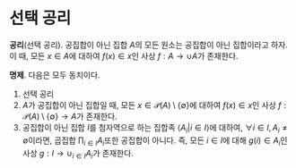 <!---
title: '선택 공리'
category: Mathematics
language: Korean
--->

# 선택 공리

**공리**(선택 공리). 공집합이 아닌 집합 $`A`$의 모든 원소는
공집합이 아닌 집합이라고 하자.
이 때, 모든 $`x\in A`$에 대하여 $`f(x) \in x`$인 사상 $`f:A\to\cup A`$가 존재한다.

**명제**. 다음은 모두 동치이다.

1. 선택 공리
2. $`A`$가 공집합이 아닌 집합일 때,
모든 $`x\in\mathscr{P}(A)\setminus\{\emptyset\}`$에 대하여
$`f(x)\in x`$인 사상 $`f:\mathscr{P}(A)\setminus\{\emptyset\}\to A`$가
존재한다.
3. 공집합이 아닌 집합 $`I`$를 첨자역으로 하는 집합족 $`\langle A_i | i\in I\rangle`$에
대하여, $`\forall i\in I, A_i \not=\emptyset`$이라면, 곱집합
$`\prod_{i\in I}A_i`$또한 공집합이 아니다.
즉, 모든 $`i\in I`$에 대해 $`g(i)\in A_i`$인 사상
$`g:I\to\cup_{i\in I}A_i`$가 존재한다.
